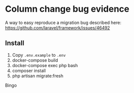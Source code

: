 # Column change bug evidence

A way to easy reproduce a migration bug described here: https://github.com/laravel/framework/issues/46492

## Install 

1. Copy `.env.example` to `.env`
2. docker-compose build
3. docker-compose exec php bash
4. composer install
5. php artisan migrate:fresh

Bingo
